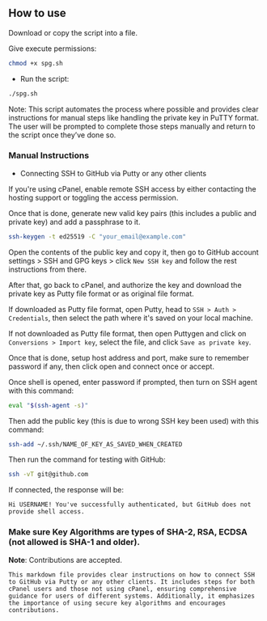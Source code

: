 ## How to use
Download or copy the script into a file.

Give execute permissions:

```bash
chmod +x spg.sh
```
- Run the script:

```bash
./spg.sh
```
Note: This script automates the process where possible and provides clear instructions for manual steps like handling the private key in PuTTY format. The user will be prompted to complete those steps manually and return to the script once they’ve done so.

### Manual Instructions
- Connecting SSH to GitHub via Putty or any other clients

If you're using cPanel, enable remote SSH access by either contacting the hosting support or toggling the access permission.

Once that is done, generate new valid key pairs (this includes a public and private key) and add a passphrase to it.
```bash
ssh-keygen -t ed25519 -C "your_email@example.com"
```
Open the contents of the public key and copy it, then go to GitHub account settings > SSH and GPG keys > click `New SSH key` and follow the rest instructions from there.

After that, go back to cPanel, and authorize the key and download the private key as Putty file format or as original file format.

If downloaded as Putty file format, open Putty, head to `SSH > Auth > Credentials`, then select the path where it's saved on your local machine.

If not downloaded as Putty file format, then open Puttygen and click on `Conversions > Import key`, select the file, and click `Save as private key`.

Once that is done, setup host address and port, make sure to remember password if any, then click open and connect once or accept.

Once shell is opened, enter password if prompted, then turn on SSH agent with this command:
```bash
eval "$(ssh-agent -s)"
```
Then add the public key (this is due to wrong SSH key been used) with this command:
```bash
ssh-add ~/.ssh/NAME_OF_KEY_AS_SAVED_WHEN_CREATED
```
Then run the command for testing with GitHub:
```bash
ssh -vT git@github.com
```
If connected, the response will be: 
```
Hi USERNAME! You've successfully authenticated, but GitHub does not provide shell access.
```

### Make sure Key Algorithms are types of SHA-2, RSA, ECDSA (not allowed is SHA-1 and older).

**Note**: Contributions are accepted.
```
This markdown file provides clear instructions on how to connect SSH to GitHub via Putty or any other clients. It includes steps for both cPanel users and those not using cPanel, ensuring comprehensive guidance for users of different systems. Additionally, it emphasizes the importance of using secure key algorithms and encourages contributions.